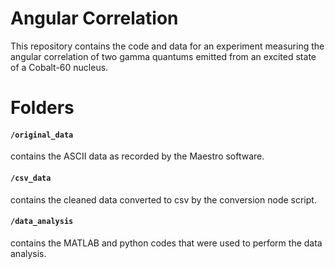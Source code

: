 
# Angular Correlation
This repository contains the code and data for an experiment measuring the angular correlation of two gamma quantums emitted from an excited state of a Cobalt-60 nucleus. 

# Folders
#### `/original_data` 
contains the ASCII data as recorded by the Maestro software.

#### `/csv_data` 
contains the cleaned data converted to csv by the conversion node script.

#### `/data_analysis`
contains the MATLAB and python codes that were used to perform the data analysis.